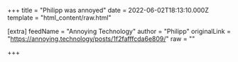 
+++
title = "Philipp was annoyed"
date = 2022-06-02T18:13:10.000Z
template = "html_content/raw.html"

[extra]
feedName = "Annoying Technology"
author = "Philipp"
originalLink = "https://annoying.technology/posts/1f2fafffcda6e809/"
raw = ""

+++

